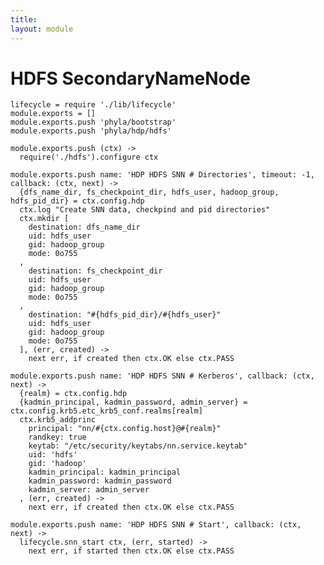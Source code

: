 ```yaml
---
title: 
layout: module
---
```


# HDFS SecondaryNameNode 

    lifecycle = require './lib/lifecycle'
    module.exports = []
    module.exports.push 'phyla/bootstrap'
    module.exports.push 'phyla/hdp/hdfs'

    module.exports.push (ctx) ->
      require('./hdfs').configure ctx

    module.exports.push name: 'HDP HDFS SNN # Directories', timeout: -1, callback: (ctx, next) ->
      {dfs_name_dir, fs_checkpoint_dir, hdfs_user, hadoop_group, hdfs_pid_dir} = ctx.config.hdp
      ctx.log "Create SNN data, checkpind and pid directories"
      ctx.mkdir [
        destination: dfs_name_dir
        uid: hdfs_user
        gid: hadoop_group
        mode: 0o755
      ,
        destination: fs_checkpoint_dir
        uid: hdfs_user
        gid: hadoop_group
        mode: 0o755
      ,
        destination: "#{hdfs_pid_dir}/#{hdfs_user}"
        uid: hdfs_user
        gid: hadoop_group
        mode: 0o755
      ], (err, created) ->
        next err, if created then ctx.OK else ctx.PASS

    module.exports.push name: 'HDP HDFS SNN # Kerberos', callback: (ctx, next) ->
      {realm} = ctx.config.hdp
      {kadmin_principal, kadmin_password, admin_server} = ctx.config.krb5.etc_krb5_conf.realms[realm]
      ctx.krb5_addprinc 
        principal: "nn/#{ctx.config.host}@#{realm}"
        randkey: true
        keytab: "/etc/security/keytabs/nn.service.keytab"
        uid: 'hdfs'
        gid: 'hadoop'
        kadmin_principal: kadmin_principal
        kadmin_password: kadmin_password
        kadmin_server: admin_server
      , (err, created) ->
        next err, if created then ctx.OK else ctx.PASS

    module.exports.push name: 'HDP HDFS SNN # Start', callback: (ctx, next) ->
      lifecycle.snn_start ctx, (err, started) ->
        next err, if started then ctx.OK else ctx.PASS